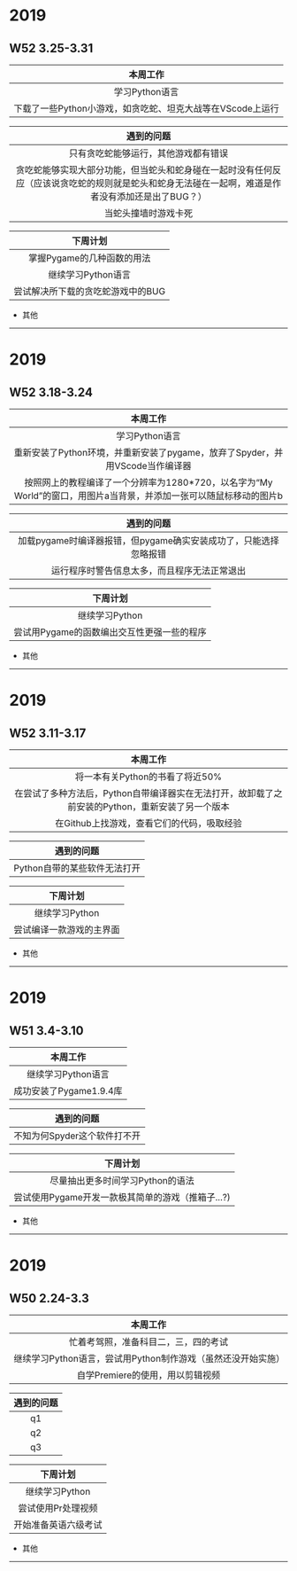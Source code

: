 # 2019
## W52 3.25-3.31
| 本周工作 |
| :-: |
|学习Python语言|
|下载了一些Python小游戏，如贪吃蛇、坦克大战等在VScode上运行|

| 遇到的问题 |
| :-: |
|只有贪吃蛇能够运行，其他游戏都有错误|
|贪吃蛇能够实现大部分功能，但当蛇头和蛇身碰在一起时没有任何反应（应该说贪吃蛇的规则就是蛇头和蛇身无法碰在一起啊，难道是作者没有添加还是出了BUG？）|
|当蛇头撞墙时游戏卡死|

| 下周计划 |
| :-: |
|掌握Pygame的几种函数的用法|
|继续学习Python语言|
|尝试解决所下载的贪吃蛇游戏中的BUG|

* 其他
-------------------------------------------------------



# 2019
## W52 3.18-3.24
| 本周工作 |
| :-: |
|学习Python语言|
|重新安装了Python环境，并重新安装了pygame，放弃了Spyder，并用VScode当作编译器|
|按照网上的教程编译了一个分辨率为1280*720，以名字为“My World”的窗口，用图片a当背景，并添加一张可以随鼠标移动的图片b|

| 遇到的问题 |
| :-: |
|加载pygame时编译器报错，但pygame确实安装成功了，只能选择忽略报错|
|运行程序时警告信息太多，而且程序无法正常退出|

| 下周计划 |
| :-: |
|继续学习Python|
|尝试用Pygame的函数编出交互性更强一些的程序|

* 其他
-------------------------------------------------------


# 2019
## W52 3.11-3.17
| 本周工作 |
| :-: |
|将一本有关Python的书看了将近50%|
|在尝试了多种方法后，Python自带编译器实在无法打开，故卸载了之前安装的Python，重新安装了另一个版本|
|在Github上找游戏，查看它们的代码，吸取经验|

| 遇到的问题 |
| :-: |
|Python自带的某些软件无法打开|

| 下周计划 |
| :-: |
|继续学习Python|
|尝试编译一款游戏的主界面|

* 其他
-------------------------------------------------------


# 2019
## W51 3.4-3.10
| 本周工作 |
| :-: |
|继续学习Python语言|
|成功安装了Pygame1.9.4库|

| 遇到的问题 |
| :-: |
|不知为何Spyder这个软件打不开|

| 下周计划 |
| :-: |
|尽量抽出更多时间学习Python的语法|
|尝试使用Pygame开发一款极其简单的游戏（推箱子...?)|

* 其他
-------------------------------------------------------

# 2019
## W50 2.24-3.3
| 本周工作 | 
| :-: | 
|忙着考驾照，准备科目二，三，四的考试|  
|继续学习Python语言，尝试用Python制作游戏（虽然还没开始实施）| 
|自学Premiere的使用，用以剪辑视频|  

| 遇到的问题 | 
| :-: | 
| q1   |  
| q2   | 
| q3   |  

| 下周计划 | 
| :-: | 
|继续学习Python|  
|尝试使用Pr处理视频| 
|开始准备英语六级考试|  

* 其他
-------------------------------------------------------------
